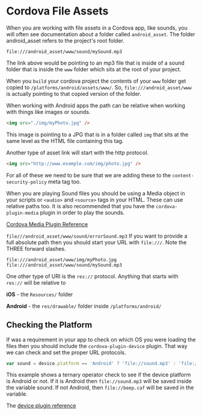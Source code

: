 # Cordova File Assets

When you are working with file assets in a Cordova app, like sounds, you will often see documentation about a folder called `android_asset`. The folder android_asset refers to the project's root folder.

```
file:///android_asset/www/sound/mySound.mp3
```

The link above would be pointing to an mp3 file that is inside of a sound folder that is inside the `www` folder which sits at the root of your project.

When you `build` your cordova project the contents of your `www` folder get copied to  `/platforms/android/assets/www/`. So, `file:///android_asset/www` is actually pointing to that copied version of the folder.

When working with Android apps the path can be relative when working with things like images or sounds.

```html
<img src="./img/myPhoto.jpg" />
```

This image is pointing to a JPG that is in a folder called `img` that sits at the same level as the HTML file containing this tag.

Another type of asset link will start with the http protocol.

```html
<img src="http://www.example.com/img/photo.jpg" />
```

For all of these we need to be sure that we are adding these to the `content-security-policy` meta tag too.

 

When you are playing Sound files you should be using a Media object in your scripts or `<audio>` and `<source>` tags in your HTML. These can use relative paths too. It is also recommended that you have the `cordova-plugin-media` plugin in order to play the sounds.

[Cordova Media Plugin Reference](https://cordova.apache.org/docs/en/latest/reference/cordova-plugin-media/)

`file///android_asset/www/sound/errorSound.mp3` If you want to provide a full absolute path then you should start your URL with `file:///`. Note the THREE forward slashes.

```
file:///android_asset/www/img/myPhoto.jpg
file:///android_asset/www/sound/mySound.mp3
``` 

One other type of URI is the `res://` protocol. Anything that starts with `res://` will be relative to 

**iOS** - the `Resources/` folder

**Android** - the `res/drawable/` folder inside `/platforms/android/`

 
## Checking the Platform

If was a requirement in your app to check on which OS you were loading the files then you should include the `cordova-plugin-device` plugin. That way we can check and set the proper URL protocols.

```js
var sound = device.platform == 'Android' ? 'file://sound.mp3' : 'file://beep.caf';
```

This example shows a ternary operator check to see if the device platform is Android or not. If it is Android then `file://sound.mp3` will be saved inside the variable sound. If not Android, then `file://beep.caf` will be saved in the variable.

The [device plugin reference](https://cordova.apache.org/docs/en/latest/reference/cordova-plugin-device/index.html)
